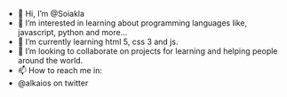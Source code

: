 - 👋 Hi, I’m @Soiakla
- 👀 I’m interested in learning about programming languages like, javascript, python and more...
- 🌱 I’m currently learning html 5, css 3 and js.
- 💞️ I’m looking to collaborate on projects for learning and helping people around the world.
- 📫 How to reach me in:
- @alkaios on twitter

<!---
Soiakla/Soiakla is a ✨ special ✨ repository because its `README.md` (this file) appears on your GitHub profile.
You can click the Preview link to take a look at your changes.
--->
